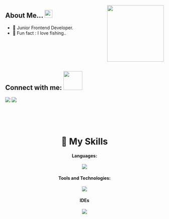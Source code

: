 <img src="https://www.animatedimages.org/data/media/562/animated-line-image-0015.gif" width="1920" height="1"></img>


<img src="https://media2.giphy.com/media/5xad9V0mE1nGygEmbT/giphy.gif?cid=ecf05e47ejq5e7yq1uhbp4y6s791um17e1a7ro64wgpi9sda&ep=v1_stickers_search&rid=giphy.gif&ct=s" width="180" align="right" >

## About Me...  <img src="https://media.giphy.com/media/3XHMTIqcUev2Vy9ILk/giphy.gif" width="25">

- 🔗  Junior Frontend Developer.
- 🎣 Fun fact : I love fishing..

<img src="https://www.animatedimages.org/data/media/562/animated-line-image-0015.gif" width="400px" height="1">

## Connect with me: <img src="https://media.giphy.com/media/LnQjpWaON8nhr21vNW/giphy.gif" width="60">
<a href="https://www.linkedin.com/in/miguelcapit/"><img src="https://img.shields.io/badge/LinkedIn-0077B5?style=for-the-badge&logo=linkedin&logoColor=white"></a>
<a href="mailto:miguelcapit1@gmail.com"><img src="https://img.shields.io/badge/Gmail-D14836?style=for-the-badge&logo=gmail&logoColor=white"></a>


<br>
<br>
<img src="https://www.animatedimages.org/data/media/562/animated-line-image-0015.gif" width="400px" height="1">
<div align="center">
<br>

# 🤹 My Skills


#### Languages:
<img src="https://skillicons.dev/icons?i=java,js,html,css" />

#### Tools and Technologies:
<img src="https://skillicons.dev/icons?i=react,nodejs,git,vim,github,maven,mysql,postman,bootstrap" />

#### IDEs
<img src="https://skillicons.dev/icons?i=idea,vscode" />

<img src="https://www.animatedimages.org/data/media/562/animated-line-image-0015.gif" width="1920" height="1"></img>
